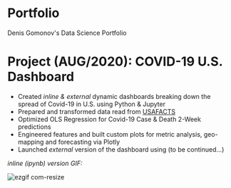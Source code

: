 # Portfolio
Denis Gomonov's Data Science Portfolio

# Project (AUG/2020): COVID-19 U.S. Dashboard
* Created _inline & external_ dynamic dashboards breaking down the spread of Covid-19 in U.S. using Python & Jupyter
* Prepared and transformed data read from [USAFACTS](https://usafacts.org/visualizations/coronavirus-covid-19-spread-map/)
* Optimized OLS Regression for Covid-19 Case & Death 2-Week predictions
* Engineered features and built custom plots for metric analysis, geo-mapping and forecasting via Plotly
* Launched _external_ version of the dashboard using (to be continued...)

_inline (ipynb) version GIF:_

![ezgif com-resize](https://user-images.githubusercontent.com/34199193/89116356-47d0bd80-d461-11ea-8d8a-21cde54fd210.gif)
